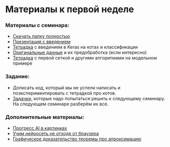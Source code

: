 Материалы к первой неделе
=====

### Материалы с семинара:

* [Скачать папку полностью](https://minhaskamal.github.io/DownGit/#/home?url=https://github.com/FUlyankin/neural_nets_dpo/tree/master/logi_2020/week01)
* [Презентация с введением](https://github.com/FUlyankin/neural_nets_dpo/blob/master/logi_2020/week01/nn_slides_1.pdf)
* [Тетрадка](https://nbviewer.jupyter.org/github/FUlyankin/neural_nets_dpo/blob/master/logi_2020/week01/sem1_keras_intro_classification.ipynb) с введением в Keras на котах и классификации
* [Оригинальные данные](https://github.com/FUlyankin/neural_nets_dpo/tree/master/logi_2020/week01/original_cats) и их предобработка (если интересно)
* [Тетрадка](https://nbviewer.jupyter.org/github/FUlyankin/neural_nets_dpo/blob/master/logi_2020/week01/sem1_my_first_neural_network.ipynb) с первой сеткой и другими алгоритмами на модельном примере

### Задание:

* Дописать код, который мы не успели написать и поэкспериментировать с тетрадкой про котов.
* [Задачки,](https://github.com/FUlyankin/neural_nets_dpo/blob/master/logi_2020/week01/tasks.pdf) которые надо попытаться решить к следующему семинару. На следующем семинаре разберём их все.

### Дополнительные материалы:


* [Прогресс AI в картинках](https://www.eff.org/ai/metrics)
* [Учим нейросеть не отходя от браузера](http://playground.tensorflow.org)
* [Графическое доказательство теоремы про апроксимацию](http://neuralnetworksanddeeplearning.com/chap4.html)
